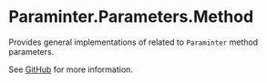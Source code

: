 # Paraminter.Parameters.Method

Provides general implementations of related to `Paraminter` method parameters.

See [GitHub](https://github.com/Paraminter/Paraminter.Parameters.Method) for more information.